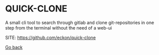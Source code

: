 # QUICK-CLONE
 
 A small cli tool to search through gitlab and clone
 git-repositories in one step from the terminal
 without the need of a web-ui 
 
 SITE: https://github.com/eckon/quick-clone

 [Go back](https://portable-linux-apps.github.io/apps.html)
